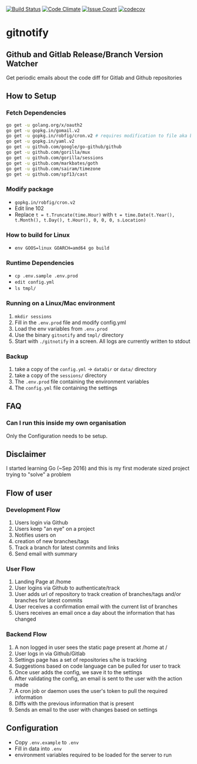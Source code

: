 [![Build Status](https://travis-ci.org/sairam/gitnotify.svg?branch=master)](https://travis-ci.org/sairam/gitnotify)
[![Code Climate](https://codeclimate.com/github/sairam/gitnotify/badges/gpa.svg)](https://codeclimate.com/github/sairam/gitnotify)
[![Issue Count](https://codeclimate.com/github/sairam/gitnotify/badges/issue_count.svg)](https://codeclimate.com/github/sairam/gitnotify)
[![codecov](https://codecov.io/gh/sairam/gitnotify/branch/master/graph/badge.svg)](https://codecov.io/gh/sairam/gitnotify)


# gitnotify
## Github and Gitlab Release/Branch Version Watcher
Get periodic emails about the code diff for Gitlab and Github repositories

## How to Setup
### Fetch Dependencies
```bash
go get -u golang.org/x/oauth2
go get -u gopkg.in/gomail.v2
go get -u gopkg.in/robfig/cron.v2 # requires modification to file aka bugfix
go get -u gopkg.in/yaml.v2
go get -u github.com/google/go-github/github
go get -u github.com/gorilla/mux
go get -u github.com/gorilla/sessions
go get -u github.com/markbates/goth
go get -u github.com/sairam/timezone
go get -u github.com/spf13/cast
```

### Modify package
* `gopkg.in/robfig/cron.v2`
* Edit line 102
* Replace `t = t.Truncate(time.Hour)` with `t = time.Date(t.Year(), t.Month(), t.Day(), t.Hour(), 0, 0, 0, s.Location)`

### How to build for Linux
* `env GOOS=linux GOARCH=amd64 go build`

### Runtime Dependencies
* `cp .env.sample .env.prod`
* `edit config.yml`
* `ls tmpl/`

### Running on a Linux/Mac environment
1. `mkdir sessions`
1. Fill in the `.env.prod` file and modify config.yml
1. Load the env variables from `.env.prod`
1. Use the binary `gitnotify` and `tmpl/` directory
1. Start with `./gitnotify` in a screen. All logs are currently written to stdout

### Backup
1. take a copy of the `config.yml` -> `dataDir` or `data/` directory
1. take a copy of the `sessions/` directory
1. The `.env.prod` file containing the environment variables
1. The `config.yml` file containing the settings

## FAQ
### Can I run this inside my own organisation
Only the Configuration needs to be setup.

## Disclaimer
I started learning Go (~Sep 2016) and this is my first moderate sized project trying to "solve" a problem

## Flow of user
### Development Flow
1. Users login via Github
1. Users keep "an eye" on a project
1. Notifies users on
  1. creation of new branches/tags
  1. Track a branch for latest commits and links
1. Send email with summary

### User Flow
1. Landing Page at /home
1. User logins via Github to authenticate/track
1. User adds url of repository to track creation of branches/tags and/or branches for latest commits
1. User receives a confirmation email with the current list of branches
1. Users receives an email once a day about the information that has changed

### Backend Flow
1. A non logged in user sees the static page present at /home at /
1. User logs in via Github/Gitlab
1. Settings page has a set of repositories s/he is tracking
1. Suggestions based on code language can be pulled for user to track
1. Once user adds the config, we save it to the settings
1. After validating the config, an email is sent to the user with the action made
1. A cron job or daemon uses the user's token to pull the required information
1. Diffs with the previous information that is present
1. Sends an email to the user with changes based on settings

## Configuration
* Copy `.env.example` to `.env`
* Fill in data into `.env`
* environment variables required to be loaded for the server to run
